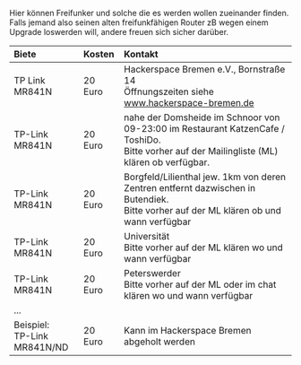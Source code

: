 Hier können Freifunker und solche die es werden wollen zueinander finden. 
Falls jemand also seinen alten freifunkfähigen Router zB wegen einem Upgrade loswerden will, andere freuen sich sicher darüber. 

| Biete | Kosten | Kontakt |
|:-----| :---- | :----|
| TP Link MR841N | 20 Euro | Hackerspace Bremen e.V., Bornstraße 14 <br> Öffnungszeiten siehe www.hackerspace-bremen.de |
| TP-Link MR841N | 20 Euro | nahe der Domsheide im Schnoor von<br> 09-23:00 im Restaurant KatzenCafe / ToshiDo.<br>Bitte vorher auf der Mailingliste (ML) klären ob verfügbar.|
| TP-Link MR841N | 20 Euro | Borgfeld/Lilienthal jew. 1km von deren Zentren entfernt dazwischen in Butendiek.<br>Bitte vorher auf der ML klären ob und wann verfügbar |
| TP-Link MR841N | 20 Euro | Universität <br>Bitte vorher auf der ML klären wo und wann verfügbar |
| TP-Link MR841N | 20 Euro | Peterswerder<br>Bitte vorher auf der ML oder im chat klären wo und wann verfügbar |
| ... |
| Beispiel:<br>TP-Link<br>MR841N/ND | 20 Euro  | Kann im Hackerspace Bremen abgeholt werden |